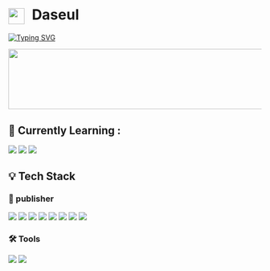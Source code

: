 #  <img src="https://github.com/user-attachments/assets/fd9dfa54-51c5-4611-8604-aaed2f888713" width="32" height="32" style="vertical-align: middle; margin-right: 8px;"> Daseul 

[![Typing SVG](https://readme-typing-svg.demolab.com?font=pretendard&weight=800&size=36&letterSpacing=20&pause=1000&color=FFFFFF&background=FFD02F&center=true&vCenter=true&width=1020&height=80&lines=Hello+I'm+daseul)](https://git.io/typing-svg)

<div>
   <a href="https://github.com/devxb/gitanimals">
      <img src="https://render.gitanimals.org/lines/goodaseul" width="600" height="120"/>
    </a>
</div>
   
<!--
![](https://github-readme-stats.vercel.app/api?username=goodaseul&theme=dark&hide_border=false&include_all_commits=true&count_private=true)<br/>
![](https://nirzak-streak-stats.vercel.app/?user=goodaseul&theme=slateorange&hide_border=false)<br/>
-->
<!--
![github-readme-stats](https://github-readme-stats.vercel.app/api/top-langs/?username=goodaseul&layout=compact)
[![](https://visitcount.itsvg.in/api?id=goodaseul&icon=0&color=0)](https://visitcount.itsvg.in)
-->

## 🚀 Currently Learning :
<div align="">
  <img src="https://img.shields.io/badge/typescript-%23007ACC.svg?style=for-the-badge&logo=typescript&logoColor=white">
  <img src="https://img.shields.io/badge/Next-black?style=for-the-badge&logo=next.js&logoColor=white">
  <img src="https://img.shields.io/badge/react-%2320232a.svg?style=for-the-badge&logo=react&logoColor=%2361DAFB">
</div>

## 💡 Tech Stack  
### 🌟 publisher  
<div align="">
  <img src="https://img.shields.io/badge/html5-%23E34F26.svg?style=for-the-badge&logo=html5&logoColor=white">
  <img src="https://img.shields.io/badge/css3-%231572B6.svg?style=for-the-badge&logo=css3&logoColor=white">
  <img src="https://img.shields.io/badge/javascript-%23323330.svg?style=for-the-badge&logo=javascript&logoColor=%23F7DF1E">
  <img src="https://img.shields.io/badge/markdown-%23000000.svg?style=for-the-badge&logo=markdown&logoColor=white">
  <img src="https://img.shields.io/badge/bootstrap-%238511FA.svg?style=for-the-badge&logo=bootstrap&logoColor=white">
  <img src="https://img.shields.io/badge/jquery-%230769AD.svg?style=for-the-badge&logo=jquery&logoColor=white">
  <img src="https://img.shields.io/badge/SASS-hotpink.svg?style=for-the-badge&logo=SASS&logoColor=white">
  <img src="https://img.shields.io/badge/tailwindcss-%2338B2AC.svg?style=for-the-badge&logo=tailwind-css&logoColor=white">
</div>

### 🛠 Tools  
<div align="">
  <img src="https://img.shields.io/badge/adobe%20photoshop-%2331A8FF.svg?style=for-the-badge&logo=adobe%20photoshop&logoColor=white">
  <img src="https://img.shields.io/badge/figma-%23F24E1E.svg?style=for-the-badge&logo=figma&logoColor=white">
</div>

<!--
## 🌐 E-mail:
[![email](https://img.shields.io/badge/Email-D14836?logo=gmail&logoColor=white)](mailto:jds6408@naver.com) 
-->
